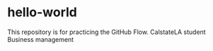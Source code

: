 # hello-world
This repository is for practicing the GitHub Flow.
CalstateLA student
Business management

